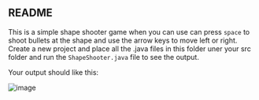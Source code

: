 ## README

This is a simple shape shooter game when you can use can press `space` to shoot bullets at the shape and use the arrow keys to move left or right.
Create a new project and place all the .java files in this folder uner your src folder and run the `ShapeShooter.java` file to see the output.

Your output should like this:

![image](https://user-images.githubusercontent.com/45400093/231031254-4dfd3eff-7723-4f10-b2d4-6eb8c1ba11b2.png)


